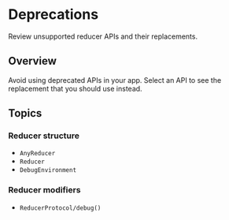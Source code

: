 # Deprecations

Review unsupported reducer APIs and their replacements.

## Overview

Avoid using deprecated APIs in your app. Select an API to see the replacement that you should use
instead.

## Topics

### Reducer structure

- ``AnyReducer``
- ``Reducer``
- ``DebugEnvironment``

### Reducer modifiers

- ``ReducerProtocol/debug()``
